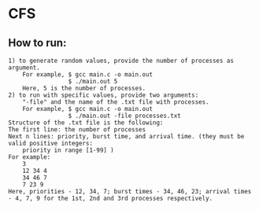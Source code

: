 # CFS

## How to run:
    1) to generate random values, provide the number of processes as argument. 
        For example, $ gcc main.c -o main.out
                     $ ./main.out 5
        Here, 5 is the number of processes.
    2) to run with specific values, provide two arguments: 
        "-file" and the name of the .txt file with processes.
        For example, $ gcc main.c -o main.out
                     $ ./main.out -file processes.txt
    Structure of the .txt file is the following:
    The first line: the number of processes
    Next n lines: priority, burst time, and arrival time. (they must be valid positive integers: 
        priority in range [1-99] )
    For example:
        3
        12 34 4 
        34 46 7 
        7 23 9
    Here, priorities - 12, 34, 7; burst times - 34, 46, 23; arrival times - 4, 7, 9 for the 1st, 2nd and 3rd processes respectively.
